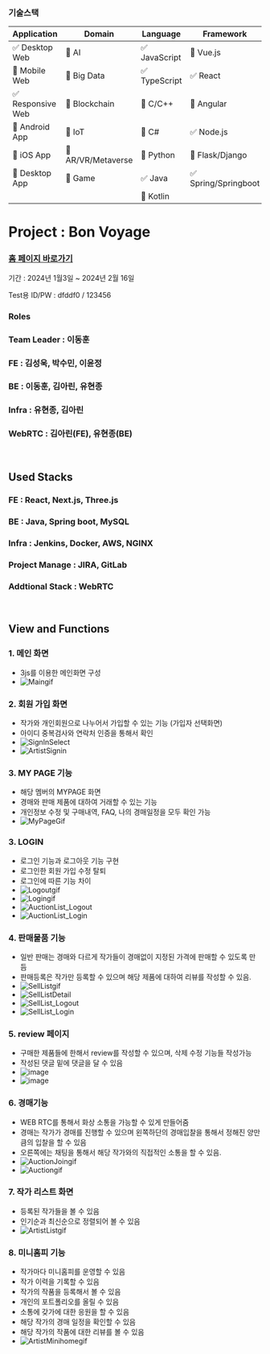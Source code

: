 ### 기술스택

| Application | Domain | Language | Framework |
| ---- | ---- | ---- | ---- |
| :white_check_mark: Desktop Web | :black_square_button: AI | :white_check_mark: JavaScript | :black_square_button: Vue.js |
| :black_square_button: Mobile Web | :black_square_button: Big Data | :white_check_mark: TypeScript | :white_check_mark: React |
| :white_check_mark: Responsive Web | :black_square_button: Blockchain | :black_square_button: C/C++ | :black_square_button: Angular |
| :black_square_button: Android App | :black_square_button: IoT | :black_square_button: C# | :white_check_mark: Node.js |
| :black_square_button: iOS App | :black_square_button: AR/VR/Metaverse | :black_square_button: Python | :black_square_button: Flask/Django |
| :black_square_button: Desktop App | :black_square_button: Game | :white_check_mark: Java | :white_check_mark: Spring/Springboot |
| | | :black_square_button: Kotlin | |


# Project : Bon Voyage

### [홈 페이지 바로가기](https://i10a207.p.ssafy.io)
기간 : 2024년 1월3일 ~ 2024년 2월 16일

Test용 ID/PW : dfddf0 / 123456

### Roles

### Team Leader : 이동훈
### FE : 김성욱, 박수민, 이윤정
### BE : 이동훈, 김아린, 유현종
### Infra : 유현종, 김아린
### WebRTC : 김아린(FE), 유현종(BE)

<br/>

## Used Stacks

### FE : React, Next.js, Three.js
### BE : Java, Spring boot, MySQL
### Infra : Jenkins, Docker, AWS, NGINX
### Project Manage : JIRA, GitLab
### Addtional Stack : WebRTC

<br/>

## View and Functions

### 1. 메인 화면
- 3js를 이용한 메인화면 구성
- ![Maingif](https://github.com/Alleestar/Art_Auction/assets/147222319/86ea1744-58d9-407e-85a7-83287c4c6001)


### 2. 회원 가입 화면
- 작가와 개인회원으로 나누어서 가입할 수 있는 기능 (가입자 선택화면)
- 아이디 중복검사와 연락처 인증을 통해서 확인
- ![SignInSelect](https://github.com/Alleestar/Art_Auction/assets/147222319/1efc7fe7-459c-4845-b6ac-507a0e135e99)
- ![ArtistSignin](https://github.com/Alleestar/Art_Auction/assets/147222319/4e0e3ada-0eb2-436f-b2ac-bc0545755e8c)

### 3. MY PAGE 기능
- 해당 멤버의 MYPAGE 화면
- 경매와 판매 제품에 대하여 거래할 수 있는 기능
- 개인정보 수정 및 구매내역, FAQ, 나의 경매일정을 모두 확인 가능
- ![MyPageGif](https://github.com/Alleestar/Art_Auction/assets/147222319/eae430a4-ef25-4cf5-bb84-91c43eddc784)


### 3. LOGIN
- 로그인 기능과 로그아웃 기능 구현
- 로그인한 회원 가입 수정 탈퇴
- 로그인에 따른 기능 차이
- ![Logoutgif](https://github.com/Alleestar/Art_Auction/assets/147222319/2dcfe763-6f2e-435b-bac5-fc62842f2be8)
- ![Logingif](https://github.com/Alleestar/Art_Auction/assets/147222319/067a304b-5cc4-4861-9790-12028b756ad4)
- ![AuctionList_Logout](https://github.com/Alleestar/Art_Auction/assets/147222319/b0c3e53b-ff35-4fe5-9973-e19f8ed9c681)
- ![AuctionList_Login](https://github.com/Alleestar/Art_Auction/assets/147222319/437d8f06-add2-4c05-9f27-b28f4e5d2c11)

### 4. 판매물품 기능
- 일반 판매는 경매와 다르게 작가들이 경매없이 지정된 가격에 판매할 수 있도록 만듬
- 판매등록은 작가만 등록할 수 있으며 해당 제품에 대하여 리뷰를 작성할 수 있음.
- ![SellListgif](https://github.com/Alleestar/Art_Auction/assets/147222319/b25bd2de-9b9b-49fb-8c7f-4d2e77a28787)
- ![SellListDetail](https://github.com/Alleestar/Art_Auction/assets/147222319/9bcc5179-a7ac-42a8-85e9-c6311d336054)
- ![SellList_Logout](https://github.com/Alleestar/Art_Auction/assets/147222319/8725d83a-4e90-401e-9e2a-f36a5c28d694)
- ![SellList_Login](https://github.com/Alleestar/Art_Auction/assets/147222319/2de945ee-020d-40e4-a0e6-968904c6be04)

### 5. review 페이지
- 구매한 제품들에 한해서 review를 작성할 수 있으며, 삭제 수정 기능들 작성가능
- 작성된 댓글 밑에 댓글을 달 수 있음
- ![image](https://github.com/Alleestar/Art_Auction/assets/147222319/f51e259c-0c74-4a72-aa50-c9f1996a1ad1)
- ![image](https://github.com/Alleestar/Art_Auction/assets/147222319/448235a4-6ec6-4e4e-ad86-e3427ccc0847)

### 6. 경매기능 
- WEB RTC를 통해서 화상 소통을 가능할 수 있게 만들어줌 
- 경매는 작가가 경매를 진행할 수 있으며 왼쪽하단의 경매입찰을 통해서 정해진 양만큼의 입찰을 할 수 있음
- 오른쪽에는 채팅을 통해서 해당 작가와의 직접적인 소통을 할 수 있음.
- ![AuctionJoingif](https://github.com/Alleestar/Art_Auction/assets/147222319/9196fd18-3fe0-4afe-a47c-2b2aa79ab338)
- ![Auctiongif](https://github.com/Alleestar/Art_Auction/assets/147222319/92744f9c-c685-40e7-9580-a3609b6a923c)

### 7. 작가 리스트 화면
- 등록된 작가들을 볼 수 있음
- 인기순과 최신순으로 정렬되어 볼 수 있음
- ![ArtistListgif](https://github.com/Alleestar/Art_Auction/assets/147222319/ab28ed99-d2b1-4175-98e0-db20568bf49a)


### 8. 미니홈피 기능
- 작가마다 미니홈피를 운영할 수 있음
- 작가 이력을 기록할 수 있음
- 작가의 작품을 등록해서 볼 수 있음
- 개인의 포트폴리오를 올릴 수 있음
- 소통에 갖가에 대한 응원을 할 수 있음
- 해당 작가의 경매 일정을 확인할 수 있음
- 해당 작가의 작품에 대한 리뷰를 볼 수 있음
- ![ArtistMinihomegif](https://github.com/Alleestar/Art_Auction/assets/147222319/f9357421-4e81-40df-852f-143c2a5bd979)
